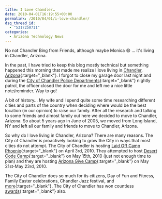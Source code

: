 ```yaml
---
title: I Love Chandler…
date: 2010-04-01T16:19:55+00:00
permalink: /2010/04/01/i-love-chandler/
dsq_thread_id:
  - "5317250711"
categories:
  - Arizona Technology News
---
```

No not Chandler Bing from Friends, although maybe Monica :smile: … it's living in Chandler, Arizona.

In the past, I have tried to keep this blog mostly technical but something happened this morning that made me realize I love living in [Chandler, Arizona](https://www.chandleraz.gov "City of Chandler web site."){:target="_blank"}. I forgot to close my garage door last night and during the [City of Chandler Police Departments](https://chandlerpd.com){:target="_blank"} nightly patrol, the officer closed the door for me and left me a nice little note/reminder. Way to go!

A bit of history… My wife and I spend quite some time researching different cities and parts of the country when deciding where would be the best location (in our opinion) to raise our family. After all the research and talking to some friends and almost family out here we decided to move to Chandler, Arizona. So about 5 years ago in June of 2005, we moved from Long Island, NY and left all our family and friends to move to Chandler, Arizona.

So why do I love living in Chandler, Arizona? There are many reasons. The City of Chandler is proactively looking to grow the City in ways that most cities do not attempt.  The City of Chandler is hosting [Laid Off Camp Phoenix](https://laidoffcampphoenix.com){:target="_blank"} on April 3rd, 2010.  They attempted to host [Desert Code Camp](https://desertcodecamp.com){:target="_blank"} on May 15th, 2010 (just not enough time to plan) and they are hosting [Arizona Give Camp](https://azgivecamp.org/Home.aspx){:target="_blank"} on May 21st-May 23rd, 2010.

The City of Chandler does so much for its citizens, Day of Fun and Fitness, Family Easter celebrations, Chandler Jazz festival,  and [more](https://www.chandleraz.gov/newsreleasearchive.aspx){:target="_blank"}. The City of Chandler has won countless [awards](https://www.chandleraz.gov/default.aspx?pageid=22){:target="_blank"} also.
